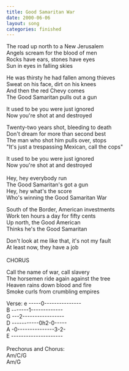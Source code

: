 ```yaml
---
title: Good Samaritan War
date: 2000-06-06
layout: song
categories: finished
---
```

The road up north to a New Jerusalem  
Angels scream for the blood of men  
Rocks have ears, stones have eyes  
Sun in eyes in falling skies

He was thirsty he had fallen among thieves  
Sweat on his face, dirt on his knees  
And then the red Chevy comes  
The Good Samaritan pulls out a gun

<div class="chorus">
  It used to be you were just ignored<br/>
  Now you're shot at and destroyed
</div>

Twenty-two years shot, bleeding to death  
Don't dream for more than second best  
The man who shot him pulls over, stops  
"It's just a trespassing Mexican, call the cops"

<div class="chorus">
  It used to be you were just ignored<br/>
  Now you're shot at and destroyed<br/>
  <br/>
  Hey, hey everybody run<br/>
  The Good Samaritan's got a gun<br/>
  Hey, hey what's the score<br/>
  Who's winning the Good Samaritan War
</div>

South of the Border, American investments  
Work ten hours a day for fifty cents  
Up north, the Good American  
Thinks he's the Good Samaritan

<div class="chorus">
  Don't look at me like that, it's not my fault<br/>
  At least now, they have a job<br/>
  <br/>
  CHORUS
</div>

Call the name of war, call slavery  
The horsemen ride again against the tree  
Heaven rains down blood and fire  
Smoke curls from crumbling empires

<div class="chords">Verse:  
  e -----0---------------<br/>
  B -------1-------------<br/>
  G ---2-----------------<br/>
  D -----------0h2-0-----<br/>
  A -0---------------3-2-<br/>
  E ---------------------<br/>
  <br/>
  Prechorus and Chorus:<br/>
  Am/C/G<br/>
  Am/G
</div>
